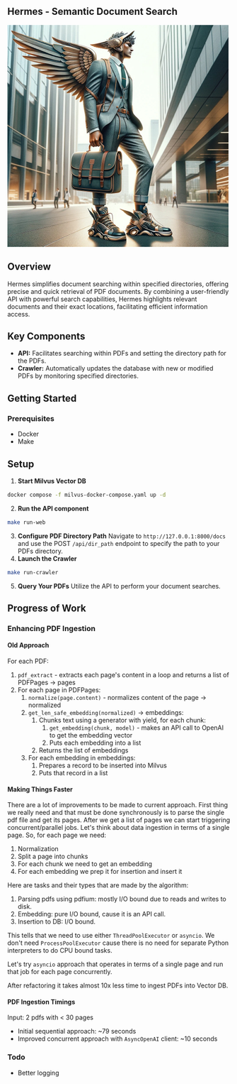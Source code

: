 ## Hermes - Semantic Document Search

![hermes](hermes.jpg)

## Overview
Hermes simplifies document searching within specified directories, offering precise and quick retrieval of PDF documents. By combining a user-friendly API with powerful search capabilities, Hermes highlights relevant documents and their exact locations, facilitating efficient information access.

## Key Components
- **API:** Facilitates searching within PDFs and setting the directory path for the PDFs.
- **Crawler:** Automatically updates the database with new or modified PDFs by monitoring specified directories.

## Getting Started
### Prerequisites
- Docker
- Make

## Setup
1. **Start Milvus Vector DB**
```bash
docker compose -f milvus-docker-compose.yaml up -d
```
2. **Run the API component**
```bash
make run-web
```
3. **Configure PDF Directory Path**
Navigate to `http://127.0.0.1:8000/docs` and use the POST `/api/dir_path` endpoint to specify the path to your PDFs directory.
4. **Launch the Crawler**
```bash
make run-crawler
```
5. **Query Your PDFs**
Utilize the API to perform your document searches.

## Progress of Work

### Enhancing PDF Ingestion
#### Old Approach
For each PDF:
1. `pdf_extract` - extracts each page's content in a loop and returns a list of PDFPages -> pages
2. For each page in PDFPages:
   1. `normalize(page.content)` - normalizes content of the page -> normalized
   2. `get_len_safe_embedding(normalized)` -> embeddings:
      1. Chunks text using a generator with yield, for each chunk:
         1. `get_embedding(chunk, model)` - makes an API call to OpenAI to get the embedding vector
         2. Puts each embedding into a list
      2. Returns the list of embeddings
   3. For each embedding in embeddings:
      1. Prepares a record to be inserted into Milvus
      2. Puts that record in a list

#### Making Things Faster

There are a lot of improvements to be made to current approach. First thing we really need and that must be done synchronously is to parse the single pdf file and get its pages. After we get a list of pages we can start triggering concurrent/parallel jobs. Let's think about data ingestion in terms of a single page. So, for each page we need:
1. Normalization
2. Split a page into chunks
3. For each chunk we need to get an embedding
4. For each embedding we prep it for insertion and insert it

Here are tasks and their types that are made by the algorithm:
1. Parsing pdfs using pdfium: mostly I/O bound due to reads and writes to disk.
2. Embedding: pure I/O bound, cause it is an API call.
3. Insertion to DB: I/O bound.

This tells that we need to use either `ThreadPoolExecutor` or `asyncio`. We don't need `ProcessPoolExecutor` cause there is no need for separate Python interpreters to do CPU bound tasks.

Let's try `asyncio` approach that operates in terms of a single page and run that job for each page concurrently.

After refactoring it takes almost 10x less time to ingest PDFs into Vector DB.

#### PDF Ingestion Timings
Input: 2 pdfs with < 30 pages
- Initial sequential approach: ~79 seconds
- Improved concurrent approach with `AsyncOpenAI` client: ~10 seconds


### Todo
- Better logging
